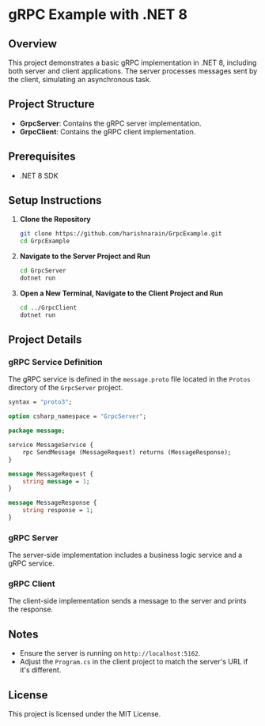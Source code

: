 
# gRPC Example with .NET 8

## Overview

This project demonstrates a basic gRPC implementation in .NET 8, including both server and client applications. The server processes messages sent by the client, simulating an asynchronous task.

## Project Structure

- **GrpcServer**: Contains the gRPC server implementation.
- **GrpcClient**: Contains the gRPC client implementation.

## Prerequisites

- .NET 8 SDK

## Setup Instructions

1. **Clone the Repository**

   ```sh
   git clone https://github.com/harishnarain/GrpcExample.git
   cd GrpcExample
   ```

2. **Navigate to the Server Project and Run**

   ```sh
   cd GrpcServer
   dotnet run
   ```

3. **Open a New Terminal, Navigate to the Client Project and Run**

   ```sh
   cd ../GrpcClient
   dotnet run
   ```

## Project Details

### gRPC Service Definition

The gRPC service is defined in the `message.proto` file located in the `Protos` directory of the `GrpcServer` project.

```proto
syntax = "proto3";

option csharp_namespace = "GrpcServer";

package message;

service MessageService {
    rpc SendMessage (MessageRequest) returns (MessageResponse);
}

message MessageRequest {
    string message = 1;
}

message MessageResponse {
    string response = 1;
}
```

### gRPC Server

The server-side implementation includes a business logic service and a gRPC service.

### gRPC Client

The client-side implementation sends a message to the server and prints the response.

## Notes

- Ensure the server is running on `http://localhost:5162`.
- Adjust the `Program.cs` in the client project to match the server's URL if it's different.

## License

This project is licensed under the MIT License.
